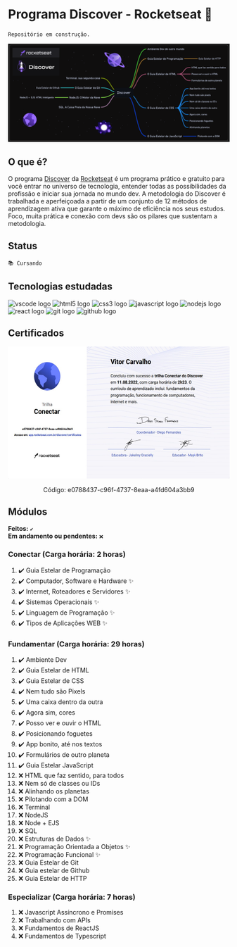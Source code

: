 # Programa Discover - Rocketseat 🚀

`Repositório em construção.`

<div align="center">
<a href="https://github.com/vitorhonna/rocketseat-discover">

![Rocketseat Discover](./images/rocketsear_dark.png)

</a>
</div>

## O que é?

O programa [Discover](https://rocketseat.com.br/discover) da [Rocketseat](https://rocketseat.com.br) é um programa prático e gratuito para você entrar no universo de tecnologia, entender todas as possibilidades da profissão e iniciar sua jornada no mundo dev. A metodologia do Discover é trabalhada e aperfeiçoada a partir de um conjunto de 12 métodos de aprendizagem ativa que garante o máximo de eficiência nos seus estudos. Foco, muita prática e conexão com devs são os pilares que sustentam a metodologia.

## Status

`📚 Cursando`

## Tecnologias estudadas

<div>
    <img src="https://cdn.jsdelivr.net/gh/devicons/devicon/icons/vscode/vscode-original.svg" height="40" width="52" alt="vscode logo"/>
    <img src="https://cdn.jsdelivr.net/gh/devicons/devicon/icons/html5/html5-original.svg" height="40" width="52" alt="html5 logo"  />
    <img src="https://cdn.jsdelivr.net/gh/devicons/devicon/icons/css3/css3-original.svg" height="40" width="52" alt="css3 logo"  />
    <img src="https://cdn.jsdelivr.net/gh/devicons/devicon/icons/javascript/javascript-original.svg" height="40" width="52" alt="javascript logo"  />
    <img src="https://cdn.jsdelivr.net/gh/devicons/devicon/icons/nodejs/nodejs-original.svg" height="40" width="52" alt="nodejs logo"  />
    <img src="https://cdn.jsdelivr.net/gh/devicons/devicon/icons/react/react-original-wordmark.svg" height="40" width="52" alt="react logo" />
    <img src="https://cdn.jsdelivr.net/gh/devicons/devicon/icons/git/git-original.svg" height="40" width="52" alt="git logo"  />
    <img src="https://cdn.jsdelivr.net/gh/devicons/devicon/icons/github/github-original.svg" height="40" width="52" alt="github logo"   />
</div>

## Certificados

<div align="center">
  <a href="https://app.rocketseat.com.br/discover/certificates">
    <img height="300px" alt="Certificado Discover Conectar" src="./images/certificado_conectar.jpg">
    </a>
    <p>Código: e0788437-c96f-4737-8eaa-a4fd604a3bb9 <p>
</div>

## Módulos

**Feitos:** `✔️`
<br/>
**Em andamento ou pendentes:** `❌`

### Conectar (Carga horária: 2 horas)

1. ✔️ Guia Estelar de Programação
1. ✔️ Computador, Software e Hardware ✨
1. ✔️ Internet, Roteadores e Servidores ✨
1. ✔️ Sistemas Operacionais ✨
1. ✔️ Linguagem de Programação ✨
1. ✔️ Tipos de Aplicações WEB ✨

### Fundamentar (Carga horária: 29 horas)

1. ✔️ Ambiente Dev
1. ✔️ Guia Estelar de HTML
1. ✔️ Guia Estelar de CSS
1. ✔️ Nem tudo são Pixels
1. ✔️ Uma caixa dentro da outra
1. ✔️ Agora sim, cores
1. ✔️ Posso ver e ouvir o HTML
1. ✔️ Posicionando foguetes
1. ✔️ App bonito, até nos textos
1. ✔️ Formulários de outro planeta
1. ✔️ Guia Estelar JavaScript
1. ❌ HTML que faz sentido, para todos
1. ❌ Nem só de classes ou IDs
1. ❌ Alinhando os planetas
1. ❌ Pilotando com a DOM
1. ❌ Terminal
1. ❌ NodeJS
1. ❌ Node + EJS
1. ❌ SQL
1. ❌ Estruturas de Dados  ✨
1. ❌ Programação Orientada a Objetos ✨
1. ❌ Programação Funcional ✨
1. ❌ Guia Estelar de Git
1. ❌ Guia estelar de Github
1. ❌ Guia Estelar de HTTP

### Especializar (Carga horária: 7 horas)

1. ❌ Javascript Assíncrono e Promises
1. ❌ Trabalhando com APIs
1. ❌ Fundamentos de ReactJS
1. ❌ Fundamentos de Typescript
